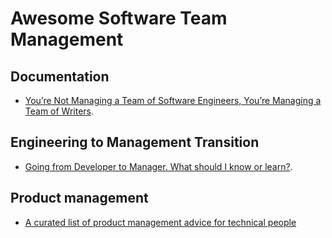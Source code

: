 # Awesome Software Team Management


## Documentation

* [You’re Not Managing a Team of Software Engineers, You’re Managing a Team of Writers](https://medium.com/coaching-notes/youre-not-managing-a-team-of-software-engineers-you-re-managing-a-team-of-writers-b263d3a10cc7).

## Engineering to Management Transition

* [Going from Developer to Manager. What should I know or learn?](https://news.ycombinator.com/item?id=18823616).

## Product management

* [A curated list of product management advice for technical people](https://github.com/tron1991/open-product-management)
